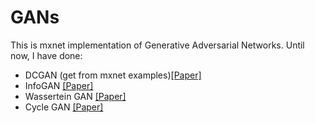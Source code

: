 # GANs

This is mxnet implementation of Generative Adversarial Networks. Until now, I have done:  
* DCGAN (get from mxnet examples)[[Paper]](https://arxiv.org/pdf/1511.06434.pdf)
* InfoGAN [[Paper]](https://arxiv.org/pdf/1606.03657.pdf)
* Wassertein GAN [[Paper]](https://arxiv.org/pdf/1701.07875.pdf)
* Cycle GAN [[Paper]](https://arxiv.org/pdf/1703.10593.pdf)
